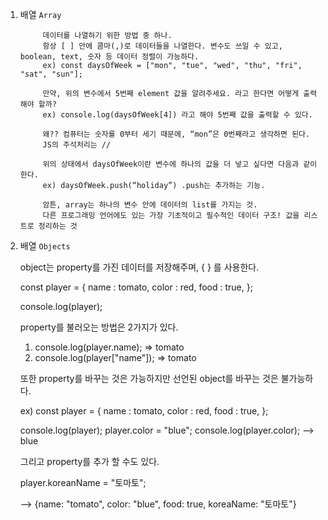 1. 배열 `Array`
    
            데이터를 나열하기 위한 방법 중 하나.
            항상 [ ] 안에 콤마(,)로 데이터들을 나열한다. 변수도 쓰일 수 있고, boolean, text, 숫자 등 데이터 정렬이 가능하다.
            ex) const daysOfWeek = ["mon", "tue", "wed", "thu", "fri", "sat", "sun"];

            만약, 위의 변수에서 5번째 element 값을 알려주세요. 라고 한다면 어떻게 출력해야 할까?
            ex) console.log(daysOfWeek[4]) 라고 해야 5번째 값을 출력할 수 있다.

            왜?? 컴퓨터는 숫자를 0부터 세기 때문에, “mon”은 0번째라고 생각하면 된다.
            JS의 주석처리는 //

            위의 상태에서 daysOfWeek이란 변수에 하나의 값을 더 넣고 싶다면 다음과 같이한다.
            ex) daysOfWeek.push(“holiday”) .push는 추가하는 기능.

            암튼, array는 하나의 변수 안에 데이터의 list를 가지는 것. 
            다른 프로그래밍 언어에도 있는 가장 기초적이고 필수적인 데이터 구조! 값을 리스트로 정리하는 것

2. 배열 `Objects`

      object는 property를 가진 데이터를 저장해주며, { } 를 사용한다.

      const player = {
      name : tomato,
      color : red,
      food : true,
      };

      console.log(player);

      property를 불러오는 방법은 2가지가 있다.

      1. console.log(player.name); => tomato
      2. console.log(player["name"]); => tomato

      또한 property를 바꾸는 것은 가능하지만 선언된 object를 바꾸는 것은 불가능하다.
      
      ex) const player = {
      name : tomato,
      color : red,
      food : true,
      };

      console.log(player);
      player.color = "blue";
      console.log(player.color);
      --> blue

      그리고 property를 추가 할 수도 있다.

      player.koreanName = "토마토";

      --> {name: "tomato", color: "blue", food: true, koreaName: "토마토"}
